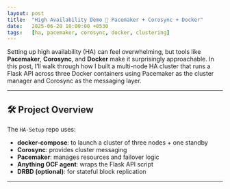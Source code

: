 ```yaml
---
layout: post
title:  "High Availability Demo 🚀 Pacemaker + Corosync + Docker"
date:   2025-06-20 10:00:00 +0530
tags:   [ha, pacemaker, corosync, docker, clustering]
---
```


Setting up high availability (HA) can feel overwhelming, but tools like **Pacemaker**, **Corosync**, and **Docker** make it surprisingly approachable. In this post, I’ll walk through how I built a multi-node HA cluster that runs a Flask API across three Docker containers using Pacemaker as the cluster manager and Corosync as the messaging layer.

---

## 🛠️ Project Overview

The `HA-Setup` repo uses:

- **docker-compose**: to launch a cluster of three nodes + one standby
- **Corosync**: provides cluster messaging
- **Pacemaker**: manages resources and failover logic
- **Anything OCF agent**: wraps the Flask API script
- **DRBD (optional)**: for stateful block replication

---
